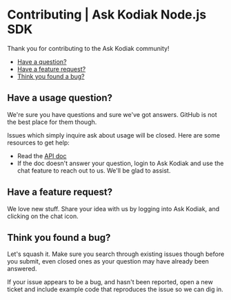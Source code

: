 # Contributing | Ask Kodiak Node.js SDK

Thank you for contributing to the Ask Kodiak community!

 - [Have a question?](#have-a-usage-question)
 - [Have a feature request?](#have-a-feature-request)
 - [Think you found a bug?](#think-you-found-a-bug)

## Have a usage question?

We're sure you have questions and sure we've got answers. GitHub is not the best place for them though.

Issues which simply inquire ask about usage will be closed. Here are some resources to get help:

- Read the [API doc](https://api.askkodiak.com/doc/)
- If the doc doesn't answer your question, login to Ask Kodiak and use the chat feature to reach out to us. We'll be glad to assist.

## Have a feature request?

We love new stuff. Share your idea with us by logging into Ask Kodiak, and clicking on the chat icon.

## Think you found a bug?

Let's squash it. Make sure you search through existing issues though before you submit, even closed ones as your question may have already been answered.

If your issue appears to be a bug, and hasn't been reported, open a new ticket and include example code that reproduces the issue so we can dig in.

